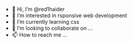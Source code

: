 - 👋 Hi, I’m @red1haider
- 👀 I’m interested in rsponsive web development
- 🌱 I’m currently learning css
- 💞️ I’m looking to collaborate on ...
- 📫 How to reach me ...

<!---
red1haider/red1haider is a ✨ special ✨ repository because its `README.md` (this file) appears on your GitHub profile.
You can click the Preview link to take a look at your changes.
--->
